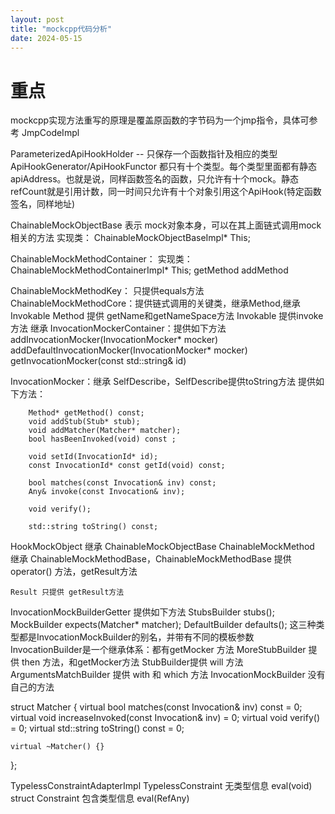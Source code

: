```yaml
---
layout: post
title: "mockcpp代码分析"
date: 2024-05-15
---
```


# 重点
mockcpp实现方法重写的原理是覆盖原函数的字节码为一个jmp指令，具体可参考 JmpCodeImpl 

ParameterizedApiHookHolder   --   只保存一个函数指针及相应的类型
ApiHookGenerator/ApiHookFunctor 都只有十个类型。每个类型里面都有静态apiAddress。也就是说，同样函数签名的函数，只允许有十个mock。静态refCount就是引用计数，同一时间只允许有十个对象引用这个ApiHook(特定函数签名，同样地址)

ChainableMockObjectBase 表示 mock对象本身，可以在其上面链式调用mock相关的方法
实现类：  ChainableMockObjectBaseImpl* This;

ChainableMockMethodContainer： 实现类：ChainableMockMethodContainerImpl* This;
    getMethod
    addMethod

ChainableMockMethodKey： 只提供equals方法
ChainableMockMethodCore：提供链式调用的关键类，继承Method,继承Invokable
    Method 提供 getName和getNameSpace方法
    Invokable 提供invoke方法
    继承  InvocationMockerContainer：提供如下方法
        addInvocationMocker(InvocationMocker* mocker) 
        addDefaultInvocationMocker(InvocationMocker* mocker) 
        getInvocationMocker(const std::string& id) 

InvocationMocker：继承 SelfDescribe，SelfDescribe提供toString方法
    提供如下方法：

        Method* getMethod() const;
        void addStub(Stub* stub);
        void addMatcher(Matcher* matcher);
        bool hasBeenInvoked(void) const ;

        void setId(InvocationId* id);
        const InvocationId* const getId(void) const;

        bool matches(const Invocation& inv) const;
        Any& invoke(const Invocation& inv);

        void verify();

        std::string toString() const;

HookMockObject 继承 ChainableMockObjectBase
    ChainableMockMethod 继承  ChainableMockMethodBase，ChainableMockMethodBase 提供 operator() 方法，getResult方法

    Result 只提供 getResult方法
InvocationMockBuilderGetter 提供如下方法
    StubsBuilder stubs();
    MockBuilder expects(Matcher* matcher); 
    DefaultBuilder defaults();
    这三种类型都是InvocationMockBuilder的别名，并带有不同的模板参数
    InvocationBuilder是一个继承体系：都有getMocker 方法
        MoreStubBuilder 提供 then 方法，和getMocker方法
        StubBuilder提供 will 方法
        ArgumentsMatchBuilder 提供 with 和 which 方法
        InvocationMockBuilder 没有自己的方法

struct Matcher
{
    virtual bool matches(const Invocation& inv) const = 0;
    virtual void increaseInvoked(const Invocation& inv) = 0;
    virtual void verify() = 0;
    virtual std::string toString() const = 0;

    virtual ~Matcher() {}
};

TypelessConstraintAdapterImpl
TypelessConstraint 无类型信息 eval(void)
struct Constraint 包含类型信息 eval(RefAny)

